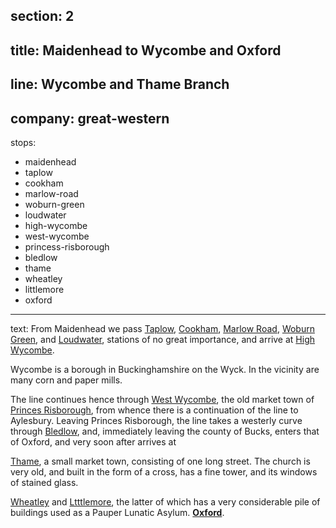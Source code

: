 section: 2
----
title: Maidenhead to Wycombe and Oxford
----
line: Wycombe and Thame Branch
----
company: great-western
----
stops:
- maidenhead
- taplow
- cookham
- marlow-road
- woburn-green
- loudwater
- high-wycombe
- west-wycombe
- princess-risborough
- bledlow
- thame
- wheatley
- littlemore
- oxford
----
text: From Maidenhead we pass [Taplow](/stations/taplow), [Cookham](/stations/cookham), [Marlow Road](/stations/marlow-road), [Woburn Green](/stations/woburn-green), and [Loudwater](/stations/loudwater), stations of no great importance, and arrive at [High Wycombe](/stations/high-wycombe).

Wycombe is a borough in Buckinghamshire on the Wyck. In the vicinity are many corn and paper mills.

The line continues hence through [West Wycombe](/stations/high-wycombe), the old market town of [Princes Risborough](/stations/princess-risborough), from whence there is a continuation of the line to Aylesbury. Leaving Princes Risborough, the line takes a westerly curve through [Bledlow](/stations/bledlow), and, immediately leaving the county of Bucks, enters that of Oxford, and very soon after arrives at

[Thame](/stations/thame), a small market town, consisting of one long street. The church is very old, and built in the form of a cross, has a fine tower, and its windows of stained glass.

[Wheatley](/stations/wheatley) and [Ltttlemore](/stations/littlemore), the latter of which has a very considerable pile of buildings used as a Pauper Lunatic Asylum. **[Oxford](/stations/oxford)**.
